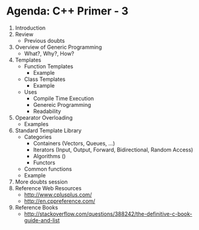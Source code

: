 Agenda: C++ Primer - 3
======================
1. Introduction
2. Review
	- Previous doubts
3. Overview of Generic Programming
	- What?, Why?, How?
4. Templates
	- Function Templates
		- Example
	- Class Templates
		- Example
	- Uses
		- Compile Time Execution
		- Genereic Programming
		- Readability
5. Opearator Overloading
	- Examples
6. Standard Template Library
	- Categories
		- Containers (Vectors, Queues, ...)
		- Iterators (Input, Output, Forward, Bidirectional, Random Access)
		- Algorithms ()
		- Functors
	- Common functions
	- Example 
6. More doubts session
7. Reference Web Resources
	- http://www.cplusplus.com/
	- http://en.cppreference.com/
8. Reference Books
    - http://stackoverflow.com/questions/388242/the-definitive-c-book-guide-and-list
